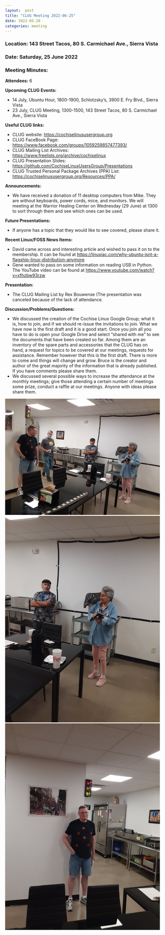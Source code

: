 ```yaml
---
layout:  post
title: "CLUG Meeting 2022-06-25"
date: 2022-05-28
categories: meeting
---
```


### Location: 143 Street Tacos, 80 S. Carmichael Ave., Sierra Vista

### Date: Saturday, 25 June 2022
### Meeting Minutes:

**Attendees:** 6

**Upcoming CLUG Events:**
 * 14 July, Ubuntu Hour, 1800-1900, Schlotzsky’s, 3900 E. Fry Blvd., Sierra Vista
 * 23 July, CLUG Meeting, 1300-1500, 143 Street Tacos, 80 S. Carmichael Ave., Sierra Vista

**Useful CLUG links:**
 * CLUG website:  https://cochiselinususergroup.org
 * CLUG FaceBook Page:  https://www.facebook.com/groups/1059259857477393/
 * CLUG Mailing List Archives:  https://www.freelists.org/archive/cochiselinux
 * CLUG Presentation Slides:  https://github.com/CochiseLinuxUsersGroup/Presentations
 * CLUG Trusted Personal Package Archives (PPA) List: https://cochiselinuxusergroup.org/Resources/PPA/

**Announcements:**
 * We have received a donation of 11 desktop computers from Mike.  They are without keyboards, power cords, mice, and monitors.  We will meeting at the Warrior Healing Center on Wednesday (29 June) at 1300 to sort through them and see which ones can be used.

**Future Presentations:**
 * If anyone has a topic that they would like to see covered, please share it.

**Recent Linux/FOSS News Items:**
 * David came across and interesting article and wished to pass it on to the membership.  It can be found at https://linuxiac.com/why-ubuntu-isnt-a-flagship-linux-distribution-anymore
 * Gene wanted to pass on some information on reading USB in Python.  The YouTube video can be found at https://www.youtube.com/watch?v=xfhzbw93rzw

**Presentation:**   
 * The CLUG Mailing List by Rex Bouwense (The presentation was canceled because of  the lack of attendance.

**Discussion/Problems/Questions:**
 * We discussed the creation of the Cochise Linux Google Group;  what it is, how to join, and if we should re-issue the invitations to join. What we have now is the first draft and it is a good start.  Once you join all you have to do is open your Google Drive and select “shared with me” to see the documents that have been created so far.  Among them are an inventory of the spare parts and accessories that the CLUG has on hand, a request for topics to be covered at our meetings, requests for assistance.  Remember however that this is the first draft.  There is more to come and things will change and grow.  Bruce is the creator and author of the great majority of the information that is already published.  If you have comments please share them.
 * We discussed several possible ways to increase the attendance at the monthly meetings;  give those attending a certain number of meetings some prize,  conduct a raffle at our meetings.  Anyone with ideas please share them.  

![alt text](https://raw.githubusercontent.com/CochiseLinuxUsersGroup/CochiseLinuxUsersGroup.github.io/master/images2/rsz_clug_meeting_2022-06-25_1.jpg)
![alt text](https://raw.githubusercontent.com/CochiseLinuxUsersGroup/CochiseLinuxUsersGroup.github.io/master/images2/rsz_clug_meeting_2022-06-25_2.jpg)
![alt text](https://raw.githubusercontent.com/CochiseLinuxUsersGroup/CochiseLinuxUsersGroup.github.io/master/images2/rsz_clug_meeting_2022-06-25_3.jpg)
